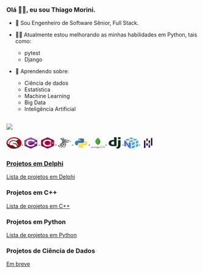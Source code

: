 ### Olá 👋🏻, eu sou Thiago Morini.

- 🔭 Sou Engenheiro de Software Sênior, Full Stack.

- 💪🏻 Atualmente estou melhorando as minhas habilidades em Python, tais como:
  - pytest
  - Django

- 🌱 Aprendendo sobre:
  - Ciência de dados
  - Estatística
  - Machine Learning
  - Big Data
  - Inteligência Artificial

##

<div>
  <a href="">
  <img height="180em" src="https://github-readme-stats.vercel.app/api/top-langs/?username=thiagomorini&layout=compact&langs_count=16&theme=dracula" />
</div>
  
<div style="display: inline_block"><br>
  <img align="center" alt="Delphi" height="30" width="40" src="https://github.com/thiagomorini/thiagomorini/blob/main/delphi.svg">
  <img align="center" alt="Delphi" height="30" width="40" src="https://github.com/thiagomorini/thiagomorini/blob/main/csharp.svg">
  <img align="center" alt="Delphi" height="30" width="40" src="https://github.com/thiagomorini/thiagomorini/blob/main/cplusplus.svg">
  <img align="center" alt="Delphi" height="30" width="40" src="https://github.com/thiagomorini/thiagomorini/blob/main/sql-server.svg">
  <img align="center" alt="Delphi" height="30" width="40" src="https://github.com/thiagomorini/thiagomorini/blob/main/python.svg">
  <img align="center" alt="Delphi" height="30" width="40" src="https://github.com/thiagomorini/thiagomorini/blob/main/mongodb.svg">
  <img align="center" alt="Delphi" height="30" width="40" src="https://github.com/thiagomorini/thiagomorini/blob/main/django.svg">
  <img align="center" alt="Delphi" height="30" width="40" src="https://github.com/thiagomorini/thiagomorini/blob/main/numpy.svg">
  <img align="center" alt="Delphi" height="30" width="40" src="https://github.com/thiagomorini/thiagomorini/blob/main/pandas.svg">
</div>

##
  
### Projetos em Delphi

[Lista de projetos em Delphi](https://github.com/thiagomorini?tab=repositories&q=&type=source&language=delphi)
  
### Projetos em C++

[Lista de projetos em C++](https://github.com/thiagomorini?tab=repositories&q=&type=source&language=cpp)
  
### Projetos em Python

[Lista de projetos em Python](https://github.com/thiagomorini?tab=repositories&q=&type=source&language=python)

### Projetos de Ciência de Dados

[Em breve](https://github.com/thiagomorini)
